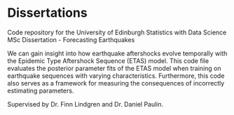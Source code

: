 # Dissertations

Code repository for the University of Edinburgh Statistics with Data Science MSc Dissertation - Forecasting Earthquakes

We can gain insight into how earthquake aftershocks evolve temporally with the Epidemic Type Aftershock Sequence (ETAS) model. 
This code file evaluates the posterior parameter fits of the ETAS model when training on earthquake sequences with varying characteristics. 
Furthermore, this code also serves as a framework for measuring the consequences of incorrectly estimating parameters.

Supervised by Dr. Finn Lindgren and Dr. Daniel Paulin.
